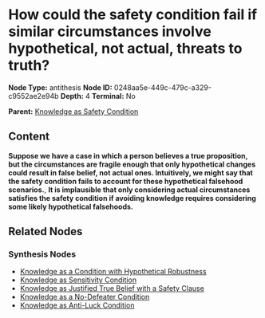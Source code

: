 # How could the safety condition fail if similar circumstances involve hypothetical, not actual, threats to truth?

**Node Type:** antithesis
**Node ID:** 0248aa5e-449c-479c-a329-c9552ae2e94b
**Depth:** 4
**Terminal:** No

**Parent:** [Knowledge as Safety Condition](knowledge-as-safety-condition-synthesis-b69d9034-890f-46ba-81d5-f983893ab9bd.md)

## Content

**Suppose we have a case in which a person believes a true proposition, but the circumstances are fragile enough that only hypothetical changes could result in false belief, not actual ones. Intuitively, we might say that the safety condition fails to account for these hypothetical falsehood scenarios.**, **It is implausible that only considering actual circumstances satisfies the safety condition if avoiding knowledge requires considering some likely hypothetical falsehoods.**

## Related Nodes

### Synthesis Nodes

- [Knowledge as a Condition with Hypothetical Robustness](knowledge-as-a-condition-with-hypothetical-robustness-synthesis-dfd31d6b-4fc7-4ba3-ab93-66ea414a7f33.md)
- [Knowledge as Sensitivity Condition](knowledge-as-sensitivity-condition-synthesis-977dace1-b242-4179-97ae-67a394589e78.md)
- [Knowledge as Justified True Belief with a Safety Clause](knowledge-as-justified-true-belief-with-a-safety-clause-synthesis-4697037c-bfef-49d4-be5b-65774bd05fc8.md)
- [Knowledge as a No-Defeater Condition](knowledge-as-a-no-defeater-condition-synthesis-6fcbd0d1-07ff-4258-bbbb-2c16c81208c1.md)
- [Knowledge as Anti-Luck Condition](knowledge-as-anti-luck-condition-synthesis-20b76e2b-4cc2-438d-9d3d-65e84b861dcb.md)
